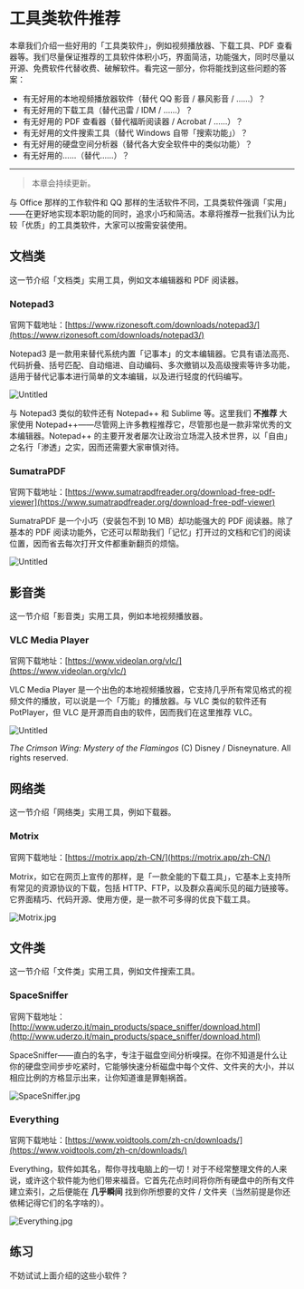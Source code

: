 # 工具类软件推荐

本章我们介绍一些好用的「工具类软件」，例如视频播放器、下载工具、PDF 查看器等。我们尽量保证推荐的工具软件体积小巧，界面简洁，功能强大，同时尽量以开源、免费软件代替收费、破解软件。看完这一部分，你将能找到这些问题的答案：

- 有无好用的本地视频播放器软件（替代 QQ 影音 / 暴风影音 / ……）？
- 有无好用的下载工具（替代迅雷 / IDM / ……）？
- 有无好用的 PDF 查看器（替代福昕阅读器 / Acrobat / ……）？
- 有无好用的文件搜索工具（替代 Windows 自带「搜索功能」）？
- 有无好用的硬盘空间分析器（替代各大安全软件中的类似功能）？
- 有无好用的……（替代……）？

---

> 本章会持续更新。
> 

与 Office 那样的工作软件和 QQ 那样的生活软件不同，工具类软件强调「实用」——在更好地实现本职功能的同时，追求小巧和简洁。本章将推荐一批我们认为比较「优质」的工具类软件，大家可以按需安装使用。

## 文档类

这一节介绍「文档类」实用工具，例如文本编辑器和 PDF 阅读器。

### Notepad3

官网下载地址：[https://www.rizonesoft.com/downloads/notepad3/](https://www.rizonesoft.com/downloads/notepad3/)

Notepad3 是一款用来替代系统内置「记事本」的文本编辑器。它具有语法高亮、代码折叠、括号匹配、自动缩进、自动编码、多次撤销以及高级搜索等许多功能，适用于替代记事本进行简单的文本编辑，以及进行轻度的代码编写。

![Untitled](tools-software/Untitled.png)

与 Notepad3 类似的软件还有 Notepad++ 和 Sublime 等。这里我们 **不推荐** 大家使用 Notepad++——尽管网上许多教程推荐它，尽管那也是一款非常优秀的文本编辑器。Notepad++ 的主要开发者屡次让政治立场混入技术世界，以「自由」之名行「渗透」之实，因而还需要大家审慎对待。

### SumatraPDF

官网下载地址：[https://www.sumatrapdfreader.org/download-free-pdf-viewer](https://www.sumatrapdfreader.org/download-free-pdf-viewer)

SumatraPDF 是一个小巧（安装包不到 10 MB）却功能强大的 PDF 阅读器。除了基本的 PDF 阅读功能外，它还可以帮助我们「记忆」打开过的文档和它们的阅读位置，因而省去每次打开文件都重新翻页的烦恼。

![Untitled](tools-software/Untitled%201.png)

## 影音类

这一节介绍「影音类」实用工具，例如本地视频播放器。

### VLC Media Player

官网下载地址：[https://www.videolan.org/vlc/](https://www.videolan.org/vlc/)

VLC Media Player 是一个出色的本地视频播放器，它支持几乎所有常见格式的视频文件的播放，可以说是一个「万能」的播放器。与 VLC 类似的软件还有 PotPlayer，但 VLC 是开源而自由的软件，因而我们在这里推荐 VLC。

![Untitled](tools-software/Untitled%202.png)

*The Crimson Wing: Mystery of the Flamingos* (C) Disney / Disneynature. All rights reserved.

## 网络类

这一节介绍「网络类」实用工具，例如下载器。

### Motrix

官网下载地址：[https://motrix.app/zh-CN/](https://motrix.app/zh-CN/)

Motrix，如它在网页上宣传的那样，是「一款全能的下载工具」，它基本上支持所有常见的资源协议的下载，包括 HTTP、FTP，以及群众喜闻乐见的磁力链接等。它界面精巧、代码开源、使用方便，是一款不可多得的优良下载工具。

![Motrix.jpg](tools-software/Motrix.jpg)

## 文件类

这一节介绍「文件类」实用工具，例如文件搜索工具。

### SpaceSniffer

官网下载地址：[http://www.uderzo.it/main_products/space_sniffer/download.html](http://www.uderzo.it/main_products/space_sniffer/download.html)

SpaceSniffer——直白的名字，专注于磁盘空间分析嗅探。在你不知道是什么让你的硬盘空间步步吃紧时，它能够快速分析磁盘中每个文件、文件夹的大小，并以相应比例的方格显示出来，让你知道谁是罪魁祸首。

![SpaceSniffer.jpg](tools-software/SpaceSniffer.jpg)

### Everything

官网下载地址：[https://www.voidtools.com/zh-cn/downloads/](https://www.voidtools.com/zh-cn/downloads/)

Everything，软件如其名，帮你寻找电脑上的一切！对于不经常整理文件的人来说，或许这个软件能为他们带来福音。它首先花点时间将你所有硬盘中的所有文件建立索引，之后便能在 **几乎瞬间** 找到你所想要的文件 / 文件夹（当然前提是你还依稀记得它们的名字啥的）。

![Everything.jpg](tools-software/Everything.jpg)

## 练习

不妨试试上面介绍的这些小软件？
